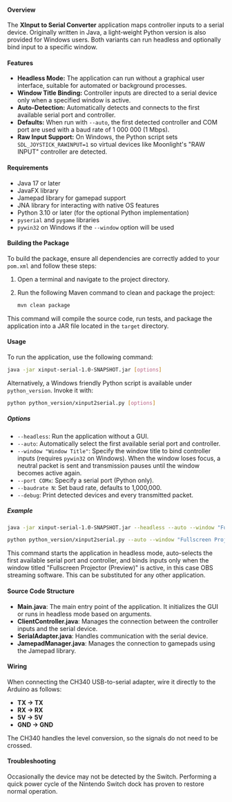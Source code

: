 #### Overview

The **XInput to Serial Converter** application maps controller inputs to a serial device.  Originally written in Java, a light‑weight Python version is also provided for Windows users.  Both variants can run headless and optionally bind input to a specific window.

#### Features

- **Headless Mode:** The application can run without a graphical user interface, suitable for automated or background processes.
- **Window Title Binding:** Controller inputs are directed to a serial device only when a specified window is active.
- **Auto-Detection:** Automatically detects and connects to the first available serial port and controller.
- **Defaults:** When run with `--auto`, the first detected controller and COM port are used with a baud rate of 1&nbsp;000&nbsp;000 (1&nbsp;Mbps).
- **Raw Input Support:** On Windows, the Python script sets `SDL_JOYSTICK_RAWINPUT=1` so virtual devices like Moonlight's "RAW INPUT" controller are detected.

#### Requirements

- Java 17 or later
- JavaFX library
- Jamepad library for gamepad support
- JNA library for interacting with native OS features
- Python 3.10 or later (for the optional Python implementation)
 - `pyserial` and `pygame` libraries
 - `pywin32` on Windows if the `--window` option will be used

#### Building the Package

To build the package, ensure all dependencies are correctly added to your `pom.xml` and follow these steps:

1. Open a terminal and navigate to the project directory.
2. Run the following Maven command to clean and package the project:

    ```bash
    mvn clean package
    ```

This command will compile the source code, run tests, and package the application into a JAR file located in the `target` directory.

#### Usage

To run the application, use the following command:

```bash
java -jar xinput-serial-1.0-SNAPSHOT.jar [options]
```

Alternatively, a Windows friendly Python script is available under
`python_version`.  Invoke it with:

```bash
python python_version/xinput2serial.py [options]
```

##### Options

- `--headless`: Run the application without a GUI.
- `--auto`: Automatically select the first available serial port and controller.
 - `--window "Window Title"`: Specify the window title to bind controller inputs (requires `pywin32` on Windows). When the window loses focus, a neutral packet is sent and transmission pauses until the window becomes active again.
- `--port COMx`: Specify a serial port (Python only).
- `--baudrate N`: Set baud rate, defaults to 1,000,000.
- `--debug`: Print detected devices and every transmitted packet.

##### Example

```bash
java -jar xinput-serial-1.0-SNAPSHOT.jar --headless --auto --window "Fullscreen Projector (Preview)"
```

```bash
python python_version/xinput2serial.py --auto --window "Fullscreen Projector (Preview)"
```

This command starts the application in headless mode, auto-selects the first available serial port and controller, and binds inputs only when the window titled "Fullscreen Projector (Preview)" is active, in this case OBS streaming software. This can be substituted for any other application.

#### Source Code Structure

- **Main.java**: The main entry point of the application. It initializes the GUI or runs in headless mode based on arguments.
- **ClientController.java**: Manages the connection between the controller inputs and the serial device.
- **SerialAdapter.java**: Handles communication with the serial device.
- **JamepadManager.java**: Manages the connection to gamepads using the Jamepad library.

#### Wiring

When connecting the CH340 USB-to-serial adapter, wire it directly to the Arduino as follows:

- **TX -> TX**
- **RX -> RX**
- **5V -> 5V**
- **GND -> GND**

The CH340 handles the level conversion, so the signals do not need to be crossed.

#### Troubleshooting

Occasionally the device may not be detected by the Switch. Performing a quick power cycle of the Nintendo Switch dock has proven to restore normal operation.
